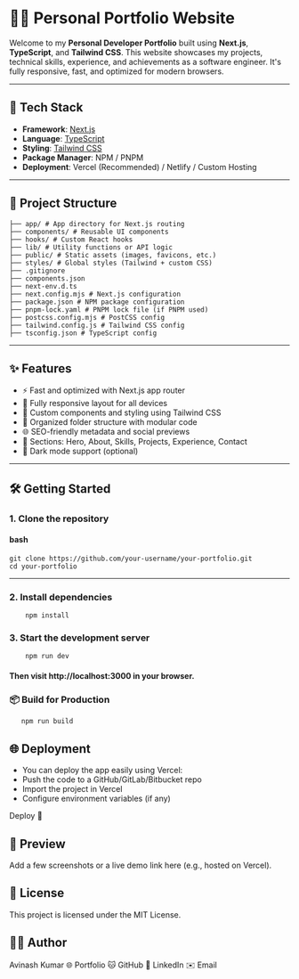 # 👨‍💻 Personal Portfolio Website

Welcome to my **Personal Developer Portfolio** built using **Next.js**, **TypeScript**, and **Tailwind CSS**. This website showcases my projects, technical skills, experience, and achievements as a software engineer. It's fully responsive, fast, and optimized for modern browsers.

---

## 🚀 Tech Stack

- **Framework**: [Next.js](https://nextjs.org/)
- **Language**: [TypeScript](https://www.typescriptlang.org/)
- **Styling**: [Tailwind CSS](https://tailwindcss.com/)
- **Package Manager**: NPM / PNPM
- **Deployment**: Vercel (Recommended) / Netlify / Custom Hosting

---

## 📁 Project Structure
    ├── app/ # App directory for Next.js routing
    ├── components/ # Reusable UI components
    ├── hooks/ # Custom React hooks
    ├── lib/ # Utility functions or API logic
    ├── public/ # Static assets (images, favicons, etc.)
    ├── styles/ # Global styles (Tailwind + custom CSS)
    ├── .gitignore
    ├── components.json
    ├── next-env.d.ts
    ├── next.config.mjs # Next.js configuration
    ├── package.json # NPM package configuration
    ├── pnpm-lock.yaml # PNPM lock file (if PNPM used)
    ├── postcss.config.mjs # PostCSS config
    ├── tailwind.config.js # Tailwind CSS config
    ├── tsconfig.json # TypeScript config
    
---
## ✨ Features

- ⚡ Fast and optimized with Next.js app router
- 📱 Fully responsive layout for all devices
- 🎨 Custom components and styling using Tailwind CSS
- 🧠 Organized folder structure with modular code
- 🌐 SEO-friendly metadata and social previews
- 💼 Sections: Hero, About, Skills, Projects, Experience, Contact
- 🌙 Dark mode support (optional)

---

## 🛠️ Getting Started

### 1. Clone the repository

#### bash
    git clone https://github.com/your-username/your-portfolio.git
    cd your-portfolio

---
### 2. Install dependencies

        npm install

### 3. Start the development server

        npm run dev
        
#### Then visit http://localhost:3000 in your browser.

### 📦 Build for Production

       npm run build

## 🌐 Deployment

 - You can deploy the app easily using Vercel:
 - Push the code to a GitHub/GitLab/Bitbucket repo
 - Import the project in Vercel
 - Configure environment variables (if any)

Deploy 🚀

## 📸 Preview
Add a few screenshots or a live demo link here (e.g., hosted on Vercel).

## 📝 License
This project is licensed under the MIT License.

## 🙋‍♂️ Author
Avinash Kumar
🌐 Portfolio
🐱 GitHub
💼 LinkedIn
✉️ Email


